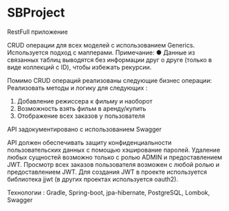 # SBProject
RestFull приложение 


CRUD операции для всех моделей с использованием Generics. 
Используется подход с мапперами.
Примечание:
● Данные из связанных таблиц выводятся без информации друг о друге (только в виде
коллекций с ID), чтобы избежать рекурсии.

Помимо CRUD операций реализованы следующие бизнес операции:
Реализовать методы и логику для следующих :
1. Добавление режиссера к фильму и наоборот
2. Возможность взять фильм в аренду/купить
3. Отображение всех заказов у пользователя

API задокументировано с использованием Swagger 

API должен обеспечивать защиту конфиденциальности пользовательских данных с помощью хэширование паролей.
Удаление любых сущностей возможно только с ролью ADMIN и предоставлением JWT.
Просмотр всех заказов пользователя возможен с любой ролью и предоставлением JWT.
Для создания JWT в проекте используется библиотека jjwt (в других проектах используется oauth2).

Технологии : Gradle, Spring-boot, jpa-hibernate, PostgreSQL, Lombok, Swagger 
